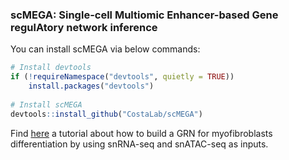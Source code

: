### scMEGA: Single-cell Multiomic Enhancer-based Gene regulAtory network inference

You can install scMEGA via below commands:
```R
# Install devtools
if (!requireNamespace("devtools", quietly = TRUE))
    install.packages("devtools")
    
# Install scMEGA
devtools::install_github("CostaLab/scMEGA")
```

Find [here](https://costalab.github.io/scMEGA/articles/GRN-fibroblast.html) a tutorial about how to build a GRN for myofibroblasts differentiation by using snRNA-seq and snATAC-seq as inputs.



